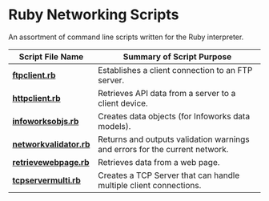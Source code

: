 # Ruby Networking Scripts
  
An assortment of command line scripts written for the Ruby interpreter.  
  
| Script File Name | Summary of Script Purpose |  
| ---------- | ---------- |  
| [**ftpclient.rb**](https://github.com/chaseofthejungle/ruby-networking-scripts/blob/main/scripts/ftpclient.rb) | Establishes a client connection to an FTP server.  
| [**httpclient.rb**](https://github.com/chaseofthejungle/ruby-networking-scripts/blob/main/scripts/httpclient.rb) | Retrieves API data from a server to a client device.  
| [**infoworksobjs.rb**](https://github.com/chaseofthejungle/ruby-networking-scripts/blob/main/scripts/infoworksobjs.rb) | Creates data objects (for Infoworks data models).  
| [**networkvalidator.rb**](https://github.com/chaseofthejungle/ruby-networking-scripts/blob/main/scripts/networkvalidator.rb) | Returns and outputs validation warnings and errors for the current network.  
| [**retrievewebpage.rb**](https://github.com/chaseofthejungle/ruby-networking-scripts/blob/main/scripts/retrievewebpage.rb) | Retrieves data from a web page.  
| [**tcpservermulti.rb**](https://github.com/chaseofthejungle/ruby-networking-scripts/blob/main/scripts/tcpservermulti.rb) | Creates a TCP Server that can handle multiple client connections.
